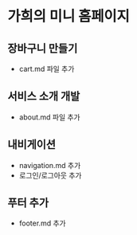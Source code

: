 # 가희의 미니 홈페이지

## 장바구니 만들기
- cart.md 파일 추가

## 서비스 소개 개발
- about.md 파일 추가 

## 내비게이션
- navigation.md 추가
- 로그인/로그아웃 추가

## 푸터 추가 
- footer.md 추가